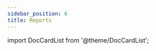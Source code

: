 ```yaml
---
sidebar_position: 6
title: Reports
---
```


import DocCardList from '@theme/DocCardList';

<DocCardList />
